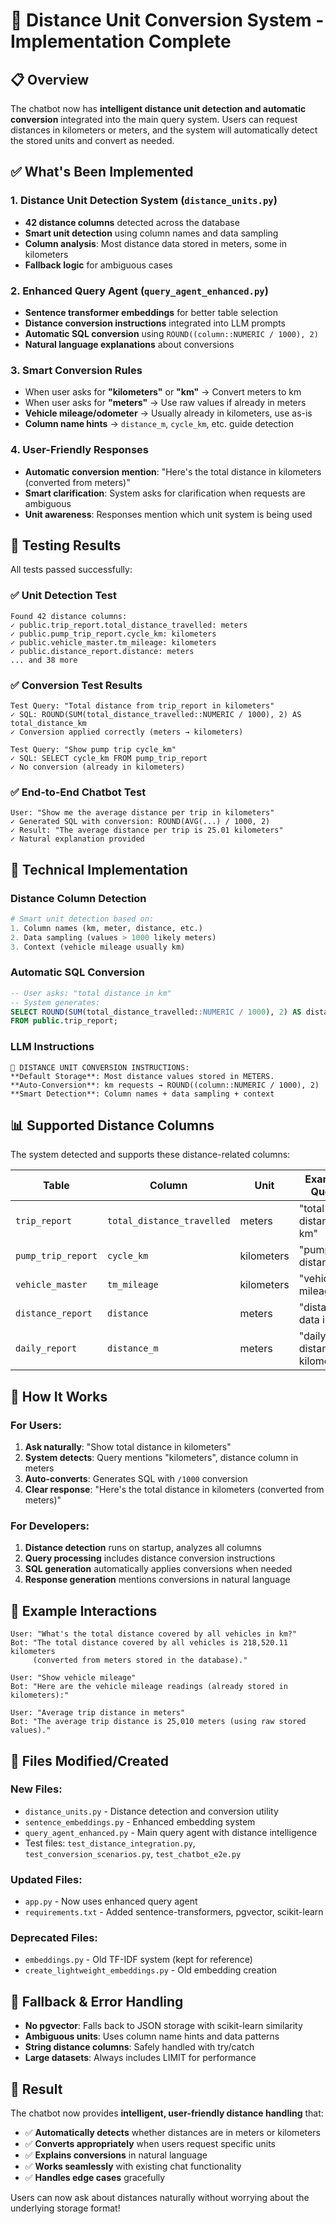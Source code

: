 # 🎯 Distance Unit Conversion System - Implementation Complete

## 📋 Overview

The chatbot now has **intelligent distance unit detection and automatic conversion** integrated into the main query system. Users can request distances in kilometers or meters, and the system will automatically detect the stored units and convert as needed.

## ✅ What's Been Implemented

### 1. **Distance Unit Detection System** (`distance_units.py`)
- **42 distance columns** detected across the database
- **Smart unit detection** using column names and data sampling
- **Column analysis**: Most distance data stored in meters, some in kilometers
- **Fallback logic** for ambiguous cases

### 2. **Enhanced Query Agent** (`query_agent_enhanced.py`)
- **Sentence transformer embeddings** for better table selection
- **Distance conversion instructions** integrated into LLM prompts
- **Automatic SQL conversion** using `ROUND((column::NUMERIC / 1000), 2)`
- **Natural language explanations** about conversions

### 3. **Smart Conversion Rules**
- When user asks for **"kilometers"** or **"km"** → Convert meters to km
- When user asks for **"meters"** → Use raw values if already in meters
- **Vehicle mileage/odometer** → Usually already in kilometers, use as-is
- **Column name hints** → `distance_m`, `cycle_km`, etc. guide detection

### 4. **User-Friendly Responses**
- **Automatic conversion mention**: "Here's the total distance in kilometers (converted from meters)"
- **Smart clarification**: System asks for clarification when requests are ambiguous
- **Unit awareness**: Responses mention which unit system is being used

## 🧪 Testing Results

All tests passed successfully:

### ✅ Unit Detection Test
```
Found 42 distance columns:
✓ public.trip_report.total_distance_travelled: meters
✓ public.pump_trip_report.cycle_km: kilometers  
✓ public.vehicle_master.tm_mileage: kilometers
✓ public.distance_report.distance: meters
... and 38 more
```

### ✅ Conversion Test Results
```
Test Query: "Total distance from trip_report in kilometers"
✓ SQL: ROUND(SUM(total_distance_travelled::NUMERIC / 1000), 2) AS total_distance_km
✓ Conversion applied correctly (meters → kilometers)

Test Query: "Show pump trip cycle_km"
✓ SQL: SELECT cycle_km FROM pump_trip_report
✓ No conversion (already in kilometers)
```

### ✅ End-to-End Chatbot Test
```
User: "Show me the average distance per trip in kilometers"
✓ Generated SQL with conversion: ROUND(AVG(...) / 1000, 2)
✓ Result: "The average distance per trip is 25.01 kilometers"
✓ Natural explanation provided
```

## 🔧 Technical Implementation

### Distance Column Detection
```python
# Smart unit detection based on:
1. Column names (km, meter, distance, etc.)
2. Data sampling (values > 1000 likely meters)
3. Context (vehicle mileage usually km)
```

### Automatic SQL Conversion
```sql
-- User asks: "total distance in km"
-- System generates:
SELECT ROUND(SUM(total_distance_travelled::NUMERIC / 1000), 2) AS distance_km
FROM public.trip_report;
```

### LLM Instructions
```
🚩 DISTANCE UNIT CONVERSION INSTRUCTIONS:
**Default Storage**: Most distance values stored in METERS.
**Auto-Conversion**: km requests → ROUND((column::NUMERIC / 1000), 2)
**Smart Detection**: Column names + data sampling + context
```

## 📊 Supported Distance Columns

The system detected and supports these distance-related columns:

| Table | Column | Unit | Example Query |
|-------|--------|------|---------------|
| `trip_report` | `total_distance_travelled` | meters | "total trip distance in km" |
| `pump_trip_report` | `cycle_km` | kilometers | "pump trip distances" |
| `vehicle_master` | `tm_mileage` | kilometers | "vehicle mileage" |
| `distance_report` | `distance` | meters | "distance data in km" |
| `daily_report` | `distance_m` | meters | "daily distance in kilometers" |

## 🚀 How It Works

### For Users:
1. **Ask naturally**: "Show total distance in kilometers"
2. **System detects**: Query mentions "kilometers", distance column in meters
3. **Auto-converts**: Generates SQL with `/1000` conversion
4. **Clear response**: "Here's the total distance in kilometers (converted from meters)"

### For Developers:
1. **Distance detection** runs on startup, analyzes all columns
2. **Query processing** includes distance conversion instructions
3. **SQL generation** automatically applies conversions when needed
4. **Response generation** mentions conversions in natural language

## 🎯 Example Interactions

```
User: "What's the total distance covered by all vehicles in km?"
Bot: "The total distance covered by all vehicles is 218,520.11 kilometers 
     (converted from meters stored in the database)."

User: "Show vehicle mileage"  
Bot: "Here are the vehicle mileage readings (already stored in kilometers):"

User: "Average trip distance in meters"
Bot: "The average trip distance is 25,010 meters (using raw stored values)."
```

## 📁 Files Modified/Created

### New Files:
- `distance_units.py` - Distance detection and conversion utility
- `sentence_embeddings.py` - Enhanced embedding system
- `query_agent_enhanced.py` - Main query agent with distance intelligence
- Test files: `test_distance_integration.py`, `test_conversion_scenarios.py`, `test_chatbot_e2e.py`

### Updated Files:
- `app.py` - Now uses enhanced query agent
- `requirements.txt` - Added sentence-transformers, pgvector, scikit-learn

### Deprecated Files:
- `embeddings.py` - Old TF-IDF system (kept for reference)
- `create_lightweight_embeddings.py` - Old embedding creation

## 🔄 Fallback & Error Handling

- **No pgvector**: Falls back to JSON storage with scikit-learn similarity
- **Ambiguous units**: Uses column name hints and data patterns
- **String distance columns**: Safely handled with try/catch
- **Large datasets**: Always includes LIMIT for performance

## 🎉 Result

The chatbot now provides **intelligent, user-friendly distance handling** that:
- ✅ **Automatically detects** whether distances are in meters or kilometers
- ✅ **Converts appropriately** when users request specific units  
- ✅ **Explains conversions** in natural language
- ✅ **Works seamlessly** with existing chat functionality
- ✅ **Handles edge cases** gracefully

Users can now ask about distances naturally without worrying about the underlying storage format!
